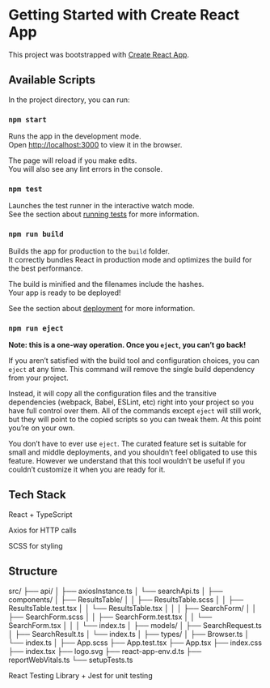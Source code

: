 # Getting Started with Create React App

This project was bootstrapped with [Create React App](https://github.com/facebook/create-react-app).

## Available Scripts

In the project directory, you can run:

### `npm start`

Runs the app in the development mode.\
Open [http://localhost:3000](http://localhost:3000) to view it in the browser.

The page will reload if you make edits.\
You will also see any lint errors in the console.

### `npm test`

Launches the test runner in the interactive watch mode.\
See the section about [running tests](https://facebook.github.io/create-react-app/docs/running-tests) for more information.

### `npm run build`

Builds the app for production to the `build` folder.\
It correctly bundles React in production mode and optimizes the build for the best performance.

The build is minified and the filenames include the hashes.\
Your app is ready to be deployed!

See the section about [deployment](https://facebook.github.io/create-react-app/docs/deployment) for more information.

### `npm run eject`

**Note: this is a one-way operation. Once you `eject`, you can’t go back!**

If you aren’t satisfied with the build tool and configuration choices, you can `eject` at any time. This command will remove the single build dependency from your project.

Instead, it will copy all the configuration files and the transitive dependencies (webpack, Babel, ESLint, etc) right into your project so you have full control over them. All of the commands except `eject` will still work, but they will point to the copied scripts so you can tweak them. At this point you’re on your own.

You don’t have to ever use `eject`. The curated feature set is suitable for small and middle deployments, and you shouldn’t feel obligated to use this feature. However we understand that this tool wouldn’t be useful if you couldn’t customize it when you are ready for it.

## Tech Stack

React + TypeScript

Axios for HTTP calls

SCSS for styling

## Structure
src/
├── api/
│   ├── axiosInstance.ts
│   └── searchApi.ts
│
├── components/
│   ├── ResultsTable/
│   │   ├── ResultsTable.scss
│   │   ├── ResultsTable.test.tsx
│   │   └── ResultsTable.tsx
│   │
│   ├── SearchForm/
│   │   ├── SearchForm.scss
│   │   ├── SearchForm.test.tsx
│   │   └── SearchForm.tsx
│   │
│   └── index.ts
│
├── models/
│   ├── SearchRequest.ts
│   ├── SearchResult.ts
│   └── index.ts
│
├── types/
│   ├── Browser.ts
│   └── index.ts
│
├── App.scss
├── App.test.tsx
├── App.tsx
├── index.css
├── index.tsx
├── logo.svg
├── react-app-env.d.ts
├── reportWebVitals.ts
└── setupTests.ts



React Testing Library + Jest for unit testing
